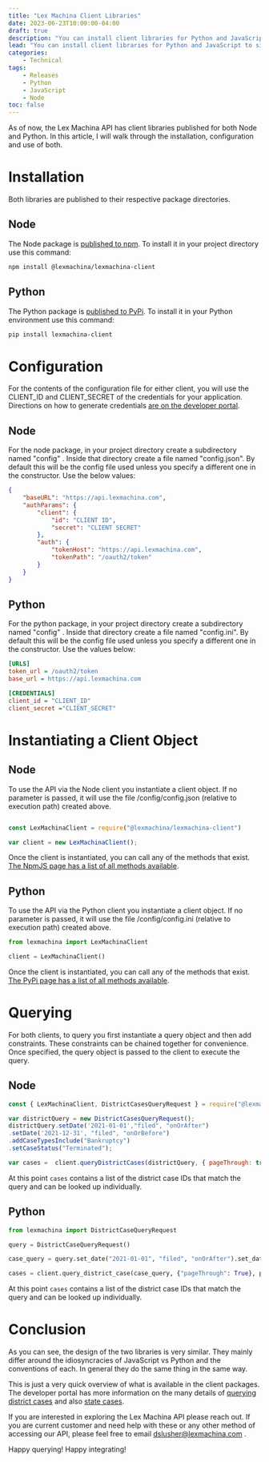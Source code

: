 ```yaml
---
title: "Lex Machina Client Libraries"
date: 2023-06-23T10:00:00-04:00
draft: true
description: "You can install client libraries for Python and JavaScript to simplify accessing the Lex Machina API"
lead: "You can install client libraries for Python and JavaScript to simplify accessing the Lex Machina API"
categories:
    - Technical
tags: 
    - Releases
    - Python
    - JavaScript
    - Node
toc: false
---
```

As of now, the Lex Machina API has client libraries published for both Node and Python. In this article, I will walk through the installation, configuration and use of both.

# Installation

Both libraries are published to their respective package directories. 

## Node

The Node package is [published to npm](https://www.npmjs.com/package/@lexmachina/lexmachina-client). To install it in your project directory use this command:

```bash
npm install @lexmachina/lexmachina-client
```

## Python

The Python package is [published to PyPi](https://pypi.org/project/lexmachina-client/). To install it in your Python environment use this command: 

```bash
pip install lexmachina-client
```

# Configuration

For the contents of the configuration file for either client, you will use the CLIENT_ID and CLIENT_SECRET of the credentials for your application. Directions on how to generate credentials [are on the developer portal](https://developer.lexmachina.com/default/docs/generating_oauth_credentials).

## Node

For the node package, in your project directory create a subdirectory named "config" . Inside that directory create a file named "config.json". By default this will be the config file used unless you specify a different one in the constructor. Use the below values:

```json
{
    "baseURL": "https://api.lexmachina.com",
    "authParams": {
        "client": {
            "id": "CLIENT ID",
            "secret": "CLIENT SECRET"
        },
        "auth": {
            "tokenHost": "https://api.lexmachina.com",
            "tokenPath": "/oauth2/token"
        }
    }
}
```

## Python

For the python package, in your project directory create a subdirectory named "config" . Inside that directory create a file named "config.ini". By default this will be the config file used unless you specify a different one in the constructor. Use the values below:

```ini
[URLS]
token_url = /oauth2/token
base_url = https://api.lexmachina.com

[CREDENTIALS]
client_id = "CLIENT_ID"
client_secret ="CLIENT_SECRET"
```

# Instantiating a Client Object

## Node

To use the API via the Node client you instantiate a client object. If no parameter is passed, it will use the file /config/config.json (relative to execution path) created above.

```javascript

const LexMachinaClient = require("@lexmachina/lexmachina-client")

var client = new LexMachinaClient();
```
Once the client is instantiated, you can call any of the methods that exist. [The NpmJS page has a list of all methods available](https://www.npmjs.com/package/@lexmachina/lexmachina-client).


## Python

To use the API via the Python client you instantiate a client object. If no parameter is passed, it will use the file /config/config.ini (relative to execution path) created above.

```python
from lexmachina import LexMachinaClient

client = LexMachinaClient()
```
Once the client is instantiated, you can call any of the methods that exist. [The PyPi page has a list of all methods available](https://pypi.org/project/lexmachina-client/).


# Querying

For both clients, to query you first instantiate a query object and then add constraints. These constraints can be chained together for convenience. Once specified, the query object is passed to the client to execute the query.

## Node 

```javascript
const { LexMachinaClient, DistrictCasesQueryRequest } = require("@lexmachina/lexmachina-client")

var districtQuery = new DistrictCasesQueryRequest();
districtQuery.setDate('2021-01-01',"filed", "onOrAfter")
.setDate('2021-12-31', "filed", "onOrBefore")
.addCaseTypesInclude("Bankruptcy")
.setCaseStatus("Terminated");

var cases =  client.queryDistrictCases(districtQuery, { pageThrough: true })
```
At this point ```cases``` contains a list of the district case IDs that match the query and can be looked up individually.

## Python 

```python
from lexmachina import DistrictCaseQueryRequest

query = DistrictCaseQueryRequest()

case_query = query.set_date("2021-01-01", "filed", "onOrAfter").set_date("2021-12-31", "filed", "onOrBefore").include_case_types("Bankruptcy")

cases = client.query_district_case(case_query, {"pageThrough": True}, page_size=100)
```

At this point ```cases``` contains a list of the district case IDs that match the query and can be looked up individually.

# Conclusion

As you can see, the design of the two libraries is very similar. They mainly differ around the idiosyncracies of JavaScript vs Python and the conventions of each. In general they do the same thing in the same way.

This is just a very quick overview of what is available in the client packages. The developer portal has more information on the many details of [querying district cases](https://developer.lexmachina.com/default/docs/query_usage_portal_post) and also [state cases](https://developer.lexmachina.com/default/docs/state_query_usage). 

If you are interested in exploring the Lex Machina API please reach out. If you are current customer and need help with these or any other method of accessing our API, please feel free to email dslusher@lexmachina.com . 

Happy querying! Happy integrating! 